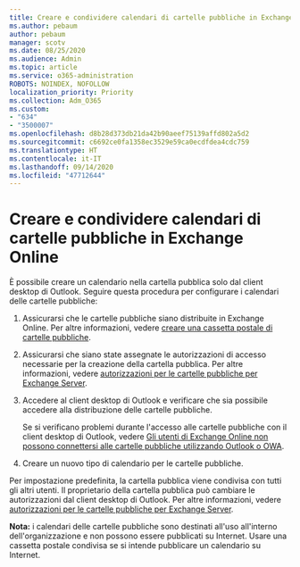 ```yaml
---
title: Creare e condividere calendari di cartelle pubbliche in Exchange Online
ms.author: pebaum
author: pebaum
manager: scotv
ms.date: 08/25/2020
ms.audience: Admin
ms.topic: article
ms.service: o365-administration
ROBOTS: NOINDEX, NOFOLLOW
localization_priority: Priority
ms.collection: Adm_O365
ms.custom:
- "634"
- "3500007"
ms.openlocfilehash: d8b28d373db21da42b90aeef75139affd802a5d2
ms.sourcegitcommit: c6692ce0fa1358ec3529e59ca0ecdfdea4cdc759
ms.translationtype: HT
ms.contentlocale: it-IT
ms.lasthandoff: 09/14/2020
ms.locfileid: "47712644"
---
```

# <a name="create-and-share-public-folder-calendars-in-exchange-online"></a>Creare e condividere calendari di cartelle pubbliche in Exchange Online

È possibile creare un calendario nella cartella pubblica solo dal client desktop di Outlook. Seguire questa procedura per configurare i calendari delle cartelle pubbliche:

1. Assicurarsi che le cartelle pubbliche siano distribuite in Exchange Online. Per altre informazioni, vedere [creare una cassetta postale di cartelle pubbliche](https://docs.microsoft.com/exchange/collaboration-exo/public-folders/create-public-folder-mailbox). 

2. Assicurarsi che siano state assegnate le autorizzazioni di accesso necessarie per la creazione della cartella pubblica. Per altre informazioni, vedere [autorizzazioni per le cartelle pubbliche per Exchange Server](https://support.microsoft.com/help/2573274/public-folder-permissions-for-exchange-server). 
  
3. Accedere al client desktop di Outlook e verificare che sia possibile accedere alla distribuzione delle cartelle pubbliche.

    Se si verificano problemi durante l'accesso alle cartelle pubbliche con il client desktop di Outlook, vedere [Gli utenti di Exchange Online non possono connettersi alle cartelle pubbliche utilizzando Outlook o OWA](https://aka.ms/pfcte).

4. Creare un nuovo tipo di calendario per le cartelle pubbliche.

Per impostazione predefinita, la cartella pubblica viene condivisa con tutti gli altri utenti. Il proprietario della cartella pubblica può cambiare le autorizzazioni dal client desktop di Outlook. Per altre informazioni, vedere [autorizzazioni per le cartelle pubbliche per Exchange Server](https://support.microsoft.com/help/2573274/public-folder-permissions-for-exchange-server).

**Nota:** i calendari delle cartelle pubbliche sono destinati all'uso all'interno dell'organizzazione e non possono essere pubblicati su Internet. Usare una cassetta postale condivisa se si intende pubblicare un calendario su Internet.